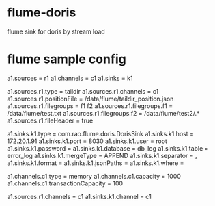 # flume-doris

flume sink for doris by stream load


# flume sample config
a1.sources = r1
a1.channels = c1
a1.sinks = k1

a1.sources.r1.type = taildir
a1.sources.r1.channels = c1
a1.sources.r1.positionFile = /data/flume/taildir_position.json
a1.sources.r1.filegroups = f1 f2
a1.sources.r1.filegroups.f1 = /data/flume/test.txt
a1.sources.r1.filegroups.f2 = /data/flume/test2/.*
a1.sources.r1.fileHeader = true

a1.sinks.k1.type = com.rao.flume.doris.DorisSink
a1.sinks.k1.host = 172.20.1.91
a1.sinks.k1.port = 8030
a1.sinks.k1.user = root
a1.sinks.k1.password = 
a1.sinks.k1.database = db_log
a1.sinks.k1.table = error_log
a1.sinks.k1.mergeType = APPEND
a1.sinks.k1.separator = ,
a1.sinks.k1.format = 
a1.sinks.k1.jsonPaths = 
a1.sinks.k1.where = 


a1.channels.c1.type = memory
a1.channels.c1.capacity = 1000
a1.channels.c1.transactionCapacity = 100


a1.sources.r1.channels = c1
a1.sinks.k1.channel = c1
